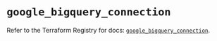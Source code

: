 # `google_bigquery_connection`

Refer to the Terraform Registry for docs: [`google_bigquery_connection`](https://registry.terraform.io/providers/hashicorp/google/6.9.0/docs/resources/bigquery_connection).

